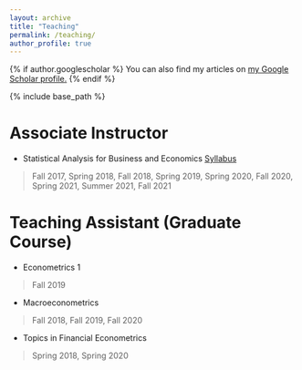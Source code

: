 ```yaml
---
layout: archive
title: "Teaching"
permalink: /teaching/
author_profile: true
---
```


{% if author.googlescholar %}
  You can also find my articles on <u><a href="{{author.googlescholar}}">my Google Scholar profile</a>.</u>
{% endif %}

{% include base_path %}


Associate Instructor 
======= 
* Statistical Analysis for Business and Economics  [Syllabus]() 
> Fall 2017, Spring 2018, Fall 2018,
Spring 2019, Spring 2020, Fall 2020,
Spring 2021, Summer 2021, Fall 2021 


Teaching Assistant (Graduate Course)
======
* Econometrics 1 
> Fall 2019
* Macroeconometrics 
> Fall 2018, Fall 2019, Fall 2020
* Topics in Financial Econometrics 
> Spring 2018, Spring 2020
